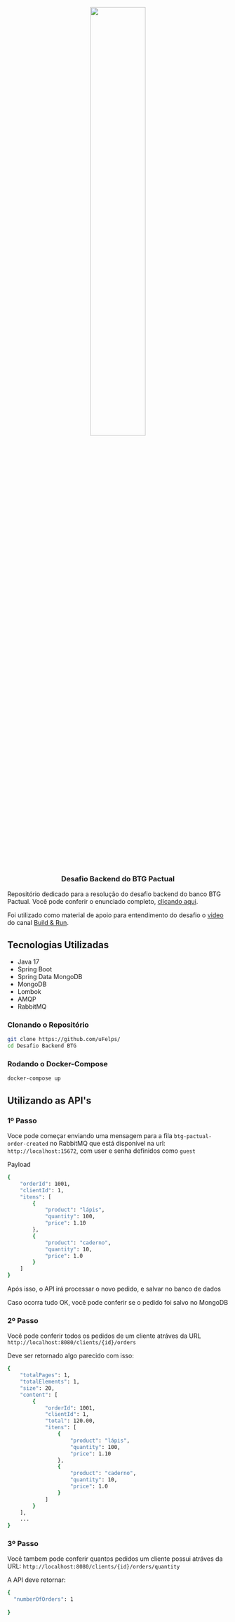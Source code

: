 <p align="center" width="100%">
    <img width="50%" src="https://static.poder360.com.br/2022/02/logo-btg-848x477.png"> 
</p>


<h3 align="center">
  Desafio Backend do BTG Pactual
</h3>

Repositório dedicado para a resolução do desafio backend do banco BTG Pactual.
Você pode conferir o enunciado completo, [clicando aqui](https://github.com/buildrun-tech/buildrun-desafio-backend-btg-pactual/blob/main/problem.md).

Foi utilizado como material de apoio para entendimento do desafio o [video](https://www.youtube.com/watch?v=e_WgAB0Th_I) do canal [Build & Run](https://www.youtube.com/@buildrun-tech).

## Tecnologias Utilizadas

- Java 17
- Spring Boot
- Spring Data MongoDB
- MongoDB
- Lombok
- AMQP
- RabbitMQ


### Clonando o Repositório

```bash
git clone https://github.com/uFelps/
cd Desafio Backend BTG
```

### Rodando o Docker-Compose

```bash
docker-compose up
```

## Utilizando as API's

### 1º Passo

Voce pode começar enviando uma mensagem para a fila `btg-pactual-order-created`
no RabbitMQ que está disponível na url: `http://localhost:15672`, com user e senha definidos como `guest`

Payload
```bash
{
    "orderId": 1001,
    "clientId": 1,
    "itens": [
        {
            "product": "lápis",
            "quantity": 100,
            "price": 1.10
        },
        {
            "product": "caderno",
            "quantity": 10,
            "price": 1.0
        }
    ]
}
```
Após isso, o API irá processar o novo pedido, e salvar no banco de dados

Caso ocorra tudo OK, você pode conferir se o pedido foi salvo no MongoDB

### 2º Passo

Você pode conferir todos os pedidos de um cliente atráves da URL `http://localhost:8080/clients/{id}/orders`

Deve ser retornado algo parecido com isso:
```bash
{
    "totalPages": 1,
    "totalElements": 1,
    "size": 20,
    "content": [
        {
            "orderId": 1001,
            "clientId": 1,
            "total": 120.00,
            "itens": [
                {
                    "product": "lápis",
                    "quantity": 100,
                    "price": 1.10
                },
                {
                    "product": "caderno",
                    "quantity": 10,
                    "price": 1.0
                }
            ]
        }
    ],
    ...
}
```
### 3º Passo

Você tambem pode conferir quantos pedidos um cliente possui atráves da URL:
`http://localhost:8080/clients/{id}/orders/quantity`

A API deve retornar:
```bash
{
  "numberOfOrders": 1
  
}
```